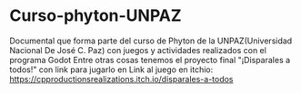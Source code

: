 # Curso-phyton-UNPAZ
Documental que forma parte del curso de Phyton de la UNPAZ(Universidad Nacional De José C. Paz) con juegos y actividades realizados con el programa Godot
Entre otras cosas tenemos el proyecto final "¡Disparales a todos!" con link para jugarlo en Link al juego en  itchio: https://cpproductionsrealizations.itch.io/disparales-a-todos 

